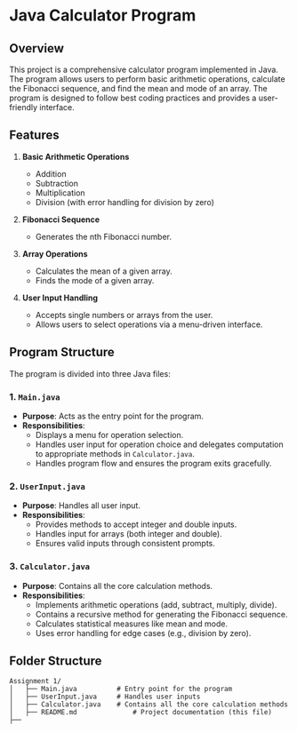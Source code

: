 # Java Calculator Program

## Overview
This project is a comprehensive calculator program implemented in Java. The program allows users to perform basic arithmetic operations, calculate the Fibonacci sequence, and find the mean and mode of an array. The program is designed to follow best coding practices and provides a user-friendly interface.

## Features
1. **Basic Arithmetic Operations**
   - Addition
   - Subtraction
   - Multiplication
   - Division (with error handling for division by zero)

2. **Fibonacci Sequence**
   - Generates the nth Fibonacci number.

3. **Array Operations**
   - Calculates the mean of a given array.
   - Finds the mode of a given array.

4. **User Input Handling**
   - Accepts single numbers or arrays from the user.
   - Allows users to select operations via a menu-driven interface.

## Program Structure
The program is divided into three Java files:

### 1. `Main.java`
- **Purpose**: Acts as the entry point for the program.
- **Responsibilities**:
  - Displays a menu for operation selection.
  - Handles user input for operation choice and delegates computation to appropriate methods in `Calculator.java`.
  - Handles program flow and ensures the program exits gracefully.

### 2. `UserInput.java`
- **Purpose**: Handles all user input.
- **Responsibilities**:
  - Provides methods to accept integer and double inputs.
  - Handles input for arrays (both integer and double).
  - Ensures valid inputs through consistent prompts.

### 3. `Calculator.java`
- **Purpose**: Contains all the core calculation methods.
- **Responsibilities**:
  - Implements arithmetic operations (add, subtract, multiply, divide).
  - Contains a recursive method for generating the Fibonacci sequence.
  - Calculates statistical measures like mean and mode.
  - Uses error handling for edge cases (e.g., division by zero).

## Folder Structure
```
Assignment 1/
│   ├── Main.java          # Entry point for the program
│   ├── UserInput.java     # Handles user inputs
│   ├── Calculator.java    # Contains all the core calculation methods
│   ├── README.md              # Project documentation (this file)
├──
```
